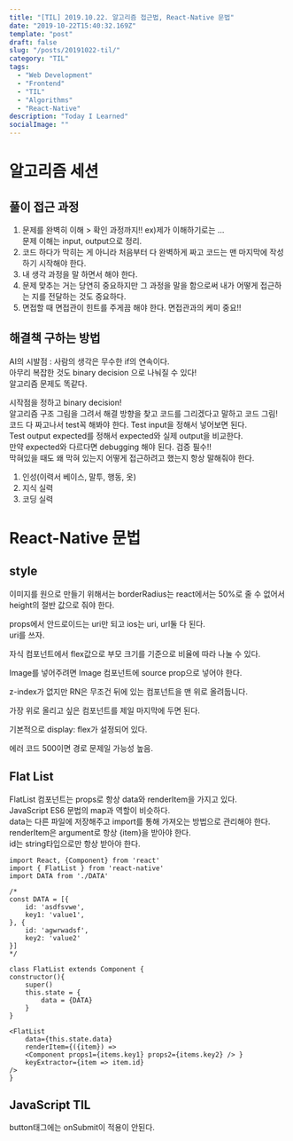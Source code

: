 ```yaml
---
title: "[TIL] 2019.10.22. 알고리즘 접근법, React-Native 문법"
date: "2019-10-22T15:40:32.169Z"
template: "post"
draft: false
slug: "/posts/20191022-til/"
category: "TIL"
tags:
  - "Web Development"
  - "Frontend"
  - "TIL"
  - "Algorithms"
  - "React-Native"
description: "Today I Learned"
socialImage: ""
---
```


# 알고리즘 세션
## 풀이 접근 과정

1. 문제를 완벽히 이해 > 확인 과정까지!! ex)제가 이해하기로는 …  
문제 이해는 input, output으로 정리.
2. 코드 하다가 막히는 게 아니라 처음부터 다 완벽하게 짜고 코드는 맨 마지막에 작성하기 시작해야 한다.
3. 내 생각 과정을 말 하면서 해야 한다.
4. 문제 맞추는 거는 당연히 중요하지만 그 과정을 말을 함으로써 내가 어떻게 접근하는 지를 전달하는 것도 중요하다.
5. 면접할 때 면접관이 힌트를 주게끔 해야 한다. 면접관과의 케미 중요!!


## 해결책 구하는 방법
AI의 시발점 : 사람의 생각은 무수한 if의 연속이다.  
아무리 복잡한 것도 binary decision 으로 나눠질 수 있다!  
알고리즘 문제도 똑같다.

시작점을 정하고 binary decision!  
알고리즘 구조 그림을 그려서 해결 방향을 찾고 코드를 그리겠다고 말하고 코드 그림!  
코드 다 짜고나서 test꼭 해봐야 한다. Test input을 정해서 넣어보면 된다.  
Test output expected를 정해서 expected와 실제 output을 비교한다.  
만약 expected와 다르다면 debugging 해야 된다. 검증 필수!!  
막혀있을 때도 왜 막혀 있는지 어떻게 접근하려고 했는지 항상 말해줘야 한다.


1. 인성(이력서 베이스, 말투, 행동, 옷)
2. 지식 실력
3. 코딩 실력

# React-Native 문법

## style
이미지를 원으로 만들기 위해서는 borderRadius는 react에서는 50%로 줄 수 없어서 height의 절반 값으로 줘야 한다.

props에서 안드로이드는 uri만 되고 ios는 uri, url둘 다 된다.  
uri를 쓰자.

자식 컴포넌트에서 flex값으로 부모 크기를 기준으로 비율에 따라 나눌 수 있다.

Image를 넣어주려면 Image 컴포넌트에 source prop으로 넣어야 한다.  

z-index가 없지만 RN은 무조건 뒤에 있는 컴포넌트을 맨 위로 올려둡니다.

가장 위로 올리고 싶은 컴포넌트를 제일 마지막에 두면 된다.

기본적으로 display: flex가 설정되어 있다.

에러 코드 500이면 경로 문제일 가능성 높음.

## Flat List

FlatList 컴포넌트는 props로 항상 data와 renderItem을 가지고 있다.  
JavaScript ES6 문법의 map과 역할이 비슷하다.  
data는 다른 파일에 저장해주고 import를 통해 가져오는 방법으로 관리해야 한다.  
renderItem은 argument로 항상 {item}을 받아야 한다.  
id는 string타입으로만 항상 받아야 한다.

```JS
import React, {Component} from 'react'
import { FlatList } from 'react-native'
import DATA from './DATA'

/*
const DATA = [{
    id: 'asdfsvwe',
    key1: 'value1',
}, {
    id: 'agwrwadsf',
    key2: 'value2'
}]
*/

class FlatList extends Component {
constructor(){
    super()
    this.state = {
        data = {DATA}
    }
}

<FlatList 
    data={this.state.data}
    renderItem={({item}) => 
    <Component props1={items.key1} props2={items.key2} /> }
    keyExtractor={item => item.id}
/>
}

```

## JavaScript TIL

button태그에는 onSubmit이 적용이 안된다.